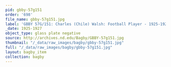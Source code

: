```yaml
---
pid: gbby-57g151
order: '698'
file_name: gbby-57g151.jpg
label: 'GBBY 57G/151: Charles (Chile) Walsh: Football Player - 1925-1927'
_date: 1925-1927
object_type: glass plate negative
source: http://archives.nd.edu/Bagby/GBBY-57g151.jpg
thumbnail: "/_data/raw_images/bagby/gbby-57g151.jpg"
full: "/_data/raw_images/bagby/gbby-57g151.jpg"
layout: bagby_item
collection: bagby
---
```

